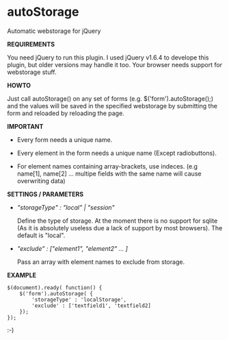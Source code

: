 autoStorage
===========
Automatic webstorage for jQuery

**REQUIREMENTS**

You need jQuery to run this plugin. I used jQuery v1.6.4 to develope this plugin, but older versions may handle it too. Your browser needs support for webstorage stuff.

**HOWTO**

Just call autoStorage() on any set of forms (e.g. $('form').autoStorage();) and the values will be saved in the specified webstorage by submitting the form and reloaded by reloading the page.

**IMPORTANT**

*	Every form needs a unique name.

*	Every element in the form needs a unique name (Except radiobuttons).

*	For element names containing array-brackets, use indeces. (e.g name[1], name[2] ... multipe fields with the same name will cause overwriting data)

**SETTINGS / PARAMETERS**

*	*"storageType" : "local" | "session"*

	Define the type of storage. At the moment there is no support for sqlite (As it is absolutely useless due a lack of support by most browsers).
	The default is "local".
	
*	*"exclude" : ["element1", "element2" ... ]*

	Pass an array with element names to exclude from storage.
	
**EXAMPLE**

	$(document).ready( function() {
		$('form').autoStorage( {
			'storageType' : 'localStorage',
			'exclude' : ['textfield1', 'textfield2]
		});
	});


:-)
